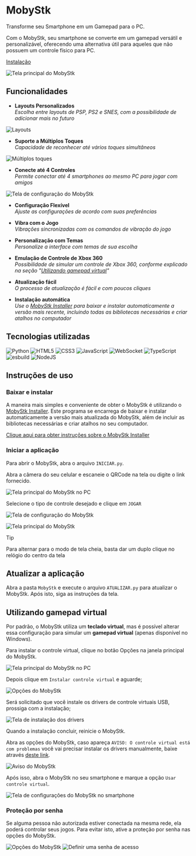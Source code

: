 # MobyStk

Transforme seu Smartphone em um Gamepad para o PC.

Com o MobyStk, seu smartphone se converte em um gamepad versátil e personalizável, oferecendo uma alternativa útil para aqueles que não possuem um controle físico para PC.

[Instalação](#baixar-e-instalar)

![Tela principal do MobyStk](https://github.com/josejefferson/mobystk/assets/52979246/daaa80a2-ace0-46e7-be28-d49c0afa1e0a)

## Funcionalidades

- **Layouts Personalizados**\
  _Escolha entre layouts de PSP, PS2 e SNES, com a possibilidade de adicionar mais no futuro_

![Layouts](https://github.com/josejefferson/mobystk/assets/52979246/0a32fdcd-106a-44fb-bb84-34c9da9c040a)

- **Suporte a Múltiplos Toques**\
  _Capacidade de reconhecer até vários toques simultâneos_

![Múltiplos toques](https://github.com/josejefferson/mobystk/assets/52979246/7a0d1b3c-7a2a-430c-abdb-dccf4154aa9f)

- **Conecte até 4 Controles**\
  _Permite conectar até 4 smartphones ao mesmo PC para jogar com amigos_

![Tela de configuração do MobyStk](https://github.com/josejefferson/mobystk/assets/52979246/4ddafc98-1cdb-47de-9553-df8717d8f443)

- **Configuração Flexível**\
  _Ajuste as configurações de acordo com suas preferências_

- **Vibra com o Jogo**\
  _Vibrações sincronizadas com os comandos de vibração do jogo_

- **Personalização com Temas**\
  _Personalize a interface com temas de sua escolha_

- **Emulação de Controle de Xbox 360**\
  _Possibilidade de simular um controle de Xbox 360, conforme explicado na seção "[Utilizando gamepad virtual](#utilizando-gamepad-virtual)"_

- **Atualização fácil**\
  _O processo de atualização é fácil e com poucos cliques_

- **Instalação automática**\
  _Use o [MobyStk Installer](#baixar-e-instalar) para baixar e instalar automaticamente a versão mais recente, incluindo todas as bibliotecas necessárias e criar atalhos no computador_

## Tecnologias utilizadas

![Python](https://img.shields.io/badge/python-3670A0?style=for-the-badge&logo=python&logoColor=ffdd54)
![HTML5](https://img.shields.io/badge/html5-%23E34F26.svg?style=for-the-badge&logo=html5&logoColor=white)
![CSS3](https://img.shields.io/badge/css3-%231572B6.svg?style=for-the-badge&logo=css3&logoColor=white)
![JavaScript](https://img.shields.io/badge/javascript-%23323330.svg?style=for-the-badge&logo=javascript&logoColor=%23F7DF1E)
![WebSocket](https://img.shields.io/badge/WebSocket-black?style=for-the-badge&logo=websocket&badgeColor=010101)
![TypeScript](https://img.shields.io/badge/typescript-%23007ACC.svg?style=for-the-badge&logo=typescript&logoColor=white)
![esbuild](https://img.shields.io/badge/esbuild-%23ffcf00.svg?style=for-the-badge&logoColor=%23ffcf00)
![NodeJS](https://img.shields.io/badge/node.js-6DA55F?style=for-the-badge&logo=node.js&logoColor=white)

## Instruções de uso

### Baixar e instalar

A maneira mais simples e conveniente de obter o MobyStk é utilizando o [MobyStk Installer](https://github.com/josejefferson/mobystk-installer#readme). Este programa se encarrega de baixar e instalar automaticamente a versão mais atualizada do MobyStk, além de incluir as bibliotecas necessárias e criar atalhos no seu computador.

[Clique aqui para obter instruções sobre o MobyStk Installer](https://github.com/josejefferson/mobystk-installer#readme)

### Iniciar a aplicação

Para abrir o MobyStk, abra o arquivo `INICIAR.py`.

Abra a câmera do seu celular e escaneie o QRCode na tela ou digite o link fornecido.

![Tela principal do MobyStk no PC](https://github.com/josejefferson/mobystk/assets/52979246/055e5213-f78b-448a-b0ed-701097af67ff)

Selecione o tipo de controle desejado e clique em `JOGAR`

![Tela de configuração do MobyStk](https://github.com/josejefferson/mobystk/assets/52979246/4ddafc98-1cdb-47de-9553-df8717d8f443)

![Tela principal do MobyStk](https://github.com/josejefferson/mobystk/assets/52979246/daaa80a2-ace0-46e7-be28-d49c0afa1e0a)

> [!TIP]
> Para alternar para o modo de tela cheia, basta dar um duplo clique no relógio do centro da tela

## Atualizar a aplicação

Abra a pasta `MobyStk` e execute o arquivo `ATUALIZAR.py` para atualizar o MobyStk. Após isto, siga as instruções da tela.

## Utilizando gamepad virtual

Por padrão, o MobyStk utiliza um **teclado virtual**, mas é possível alterar essa configuração para simular um **gamepad virtual** (apenas disponível no Windows).

Para instalar o controle virtual, clique no botão Opções na janela principal do MobyStk.

![Tela principal do MobyStk no PC](https://github.com/josejefferson/mobystk/assets/52979246/055e5213-f78b-448a-b0ed-701097af67ff)

Depois clique em `Instalar controle virtual` e aguarde;

![Opções do MobyStk](https://github.com/josejefferson/mobystk/assets/52979246/79c110dc-6780-4798-8188-25543bc490b6)

Será solicitado que você instale os drivers de controle virtuais USB, prossiga com a instalação;

![Tela de instalação dos drivers](https://github.com/josejefferson/mobystk/assets/52979246/9a2687be-6741-49b0-acf9-0769a15db1ab)

Quando a instalação concluir, reinicie o MobyStk.

Abra as opções do MobyStk, caso apareça `AVISO: O controle virtual está com problemas` você vai precisar instalar os drivers manualmente, baixe através [deste link](https://github.com/nefarius/ViGEmBus/releases/download/v1.22.0/ViGEmBus_1.22.0_x64_x86_arm64.exe).

![Aviso do MobyStk](https://github.com/josejefferson/mobystk/assets/52979246/1b0bfb73-15ab-4587-ae9c-7b407f5261b4)

Após isso, abra o MobyStk no seu smartphone e marque a opção `Usar controle virtual`.

![Tela de configurações do MobyStk no smartphone](https://github.com/josejefferson/mobystk/assets/52979246/a0bed6d6-04c1-4293-97c2-9e5361601802)

### Proteção por senha

Se alguma pessoa não autorizada estiver conectada na mesma rede, ela poderá controlar seus jogos. Para evitar isto, ative a proteção por senha nas opções do MobyStk.

![Opções do MobyStk](https://github.com/josejefferson/mobystk/assets/52979246/b544cf44-d3ed-4ab7-92cd-f389e6e26399)
![Definir uma senha de acesso](https://github.com/josejefferson/mobystk/assets/52979246/46b22030-71de-40a4-9460-c0afd8856cf2)
